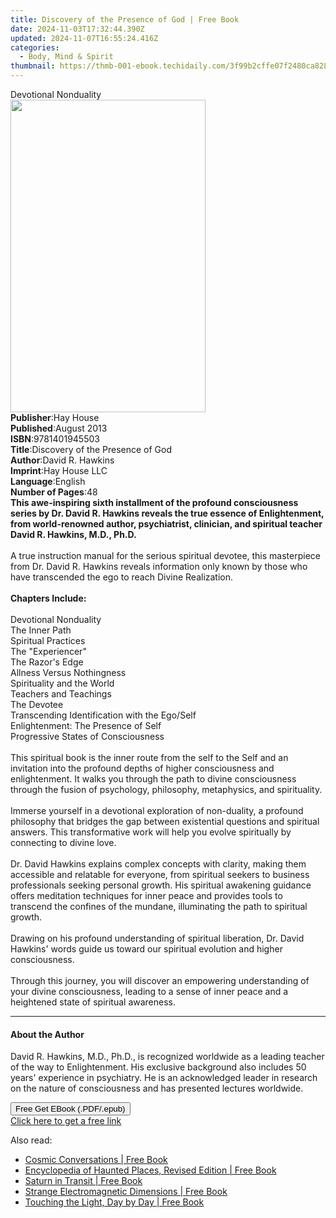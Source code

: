 ```yaml
---
title: Discovery of the Presence of God | Free Book
date: 2024-11-03T17:32:44.390Z
updated: 2024-11-07T16:55:24.416Z
categories:
  - Body, Mind & Spirit
thumbnail: https://thmb-001-ebook.techidaily.com/3f99b2cffe07f2480ca828672d44a0a2c6fcc9fd3d3325dde4fc0068be922957.jpg
---
```

<main id="book-container">
  <div class="flex flex-col">
    <div class="book-brief flex-1 py-6 px-4 sm:p-6 md:py-10 md:px-8">
      <!-- brief-->
      <div class="book-brief-main">Devotional Nonduality</div>
    </div>
    <div
      class="book-meta-info flex-1 grid gap-4 col-start-1 col-end-3 row-start-1 sm:mb-6 sm:grid-cols-4 lg:gap-6 lg:col-start-2 lg:row-end-6 lg:row-span-6 lg:mb-0"
    >
      <div
        class="book-meta-info-left place-content-center mt-4 p-4 text-sm leading-6 col-start-2 col-span-2 dark:text-slate-400"
      >
        <img
          class="w-full h-500 object-cover rounded-lg sm:h-255 sm:col-span-2 lg:col-span-full"
          src="https://img-001-ebook.techidaily.com/b2d40d8e94fd165f310e7e73f0da985cc05b411cb7b83b19653e1b44dc90d2af.jpg"
          alt=""
          width="312"
          height="500"
        />
      </div>
      <div
        class="book-meta-info-right mt-2 col-start-1 row-start-2 col-span-3 self-center"
      >
        <!-- meta data  -->
        <div class="flex flex-col px-4 md:px-8">
          <div class="flex-1">
            <strong>Publisher</strong>:<span class="px-2">Hay House</span>
          </div>
          <div class="flex-1">
            <strong>Published</strong>:<span class="px-2">August 2013</span>
          </div>
          <div class="flex-1">
            <strong>ISBN</strong>:<span class="px-2">9781401945503</span>
          </div>
          <div class="flex-1">
            <strong>Title</strong>:<span class="px-2"
              >Discovery of the Presence of God</span
            >
          </div>
          <div class="flex-1">
            <strong>Author</strong>:<span class="px-2">David R. Hawkins</span>
          </div>
          <div class="flex-1">
            <strong>Imprint</strong>:<span class="px-2">Hay House LLC</span>
          </div>
          <div class="flex-1">
            <strong>Language</strong>:<span class="px-2">English</span>
          </div>
          <div class="flex-1">
            <strong>Number of Pages</strong>:<span class="px-2">48</span>
          </div>
        </div>
      </div>
    </div>
    <div class="book-description flex-1 py-6 px-4 sm:p-6 md:py-10 md:px-8">
      <div class="book-description-main">
        <div accordion-content="" id="description">
          <b
            >This awe-inspiring sixth installment of the profound consciousness
            series by Dr. David R. Hawkins reveals the true essence of
            Enlightenment, from world-renowned author, psychiatrist, clinician,
            and spiritual teacher David R. Hawkins, M.D., Ph.D.</b
          ><br /><b><br /></b>A true instruction manual for the serious
          spiritual devotee, this masterpiece from Dr. David R. Hawkins reveals
          information only known by those who have transcended the ego to reach
          Divine Realization.<br /><br /><b>Chapters Include:</b><br /><b
            ><br /></b
          >Devotional Nonduality<br />The Inner Path<br />Spiritual Practices<br />The
          "Experiencer"<br />The Razor's Edge<br />Allness Versus Nothingness<br />Spirituality
          and the World<br />Teachers and Teachings<br />The Devotee<br />Transcending
          Identification with the Ego/Self<br />Enlightenment: The Presence of
          Self<br />Progressive States of Consciousness<br /><br />This
          spiritual book is the inner route from the self to the Self and an
          invitation into the profound depths of higher consciousness and
          enlightenment. It walks you through the path to divine consciousness
          through the fusion of psychology, philosophy, metaphysics, and
          spirituality.<br /><br />Immerse yourself in a devotional exploration
          of non-duality, a profound philosophy that bridges the gap between
          existential questions and spiritual answers. This transformative work
          will help you evolve spiritually by connecting to divine love.<br /><br />Dr.
          David Hawkins explains complex concepts with clarity, making them
          accessible and relatable for everyone, from spiritual seekers to
          business professionals seeking personal growth. His spiritual
          awakening guidance offers meditation techniques for inner peace and
          provides tools to transcend the confines of the mundane, illuminating
          the path to spiritual growth.<br /><br />Drawing on his profound
          understanding of spiritual liberation, Dr. David Hawkins' words guide
          us toward our spiritual evolution and higher consciousness.<br /><br />Through
          this journey, you will discover an empowering understanding of your
          divine consciousness, leading to a sense of inner peace and a
          heightened state of spiritual awareness.
        </div>
        <div class="accordion-fader"></div>
      </div>
    </div>
    <div class="book-excerpts flex-1 py-6 px-4 sm:p-6 md:py-10 md:px-8">
      <!-- excerpts-->
      <div class="book-excerpts-main">
        <hr />
        <h4 class="placeholder placeholder-heading">
          <span>About the Author</span>
        </h4>
        <p>
          David R. Hawkins, M.D., Ph.D., is recognized worldwide as a leading
          teacher of the way to Enlightenment. His exclusive background also
          includes 50 years' experience in psychiatry. He is an acknowledged
          leader in research on the nature of consciousness and has presented
          lectures worldwide.
        </p>
      </div>
    </div>
    <div
      class="book-about-author flex-1 py-6 px-4 sm:p-6 md:py-10 md:px-8"
    ></div>
    <div class="book-free-get flex-1 py-6 px-4 sm:p-6 md:py-10 md:px-8">
      <button
        id="btn-free-get"
        class="bg-blue-500 hover:bg-blue-700 text-white font-bold py-2 px-4 rounded"
      >
        Free Get EBook (.PDF/.epub)
      </button>
      <div id="countdown-display" class="px-2 text-lg mt-2"></div>
      <a
        id="free-link"
        class="hidden bg-blue-500 hover:bg-blue-700 text-white font-bold py-2 px-4 rounded"
        href="https://www.ebooks.com/en-us/book/96317277/discovery-of-the-presence-of-god/david-r-hawkins/"
        target="_blank"
        >Click here to get a free link</a
      >
    </div>
    <script>
      let countdownTime = 0;
      let countdownInterval = null;
      document
        .getElementById('btn-free-get')
        .addEventListener('click', startCountdown);
      function startCountdown() {
        countdownTime = new Date().getTime() + 60000 * 3;
        countdownInterval = setInterval(updateCountdown, 1000);
        document.getElementById('btn-free-get').disabled = true;
        document
          .getElementById('btn-free-get')
          .classList.add('bg-gray-500', 'cursor-not-allowed');
      }
      function updateCountdown() {
        let currentTime = new Date().getTime();
        let timeLeft = countdownTime - currentTime;
        let secondsLeft = Math.floor(timeLeft / 1000);
        document.getElementById('countdown-display').innerHTML =
          `Remaining time: ${secondsLeft} seconds.`;
        if (secondsLeft <= 0) {
          clearInterval(countdownInterval);
          document.getElementById('btn-free-get').classList.add('hidden');
          document.getElementById('free-link').classList.remove('hidden');
          document.getElementById('countdown-display').innerHTML = '';
        }
      }
    </script>
  </div>
</main>

<ins class="adsbygoogle"
      style="display:block"
      data-ad-client="ca-pub-7571918770474297"
      data-ad-slot="8358498916"
      data-ad-format="auto"
      data-full-width-responsive="true"></ins>
    

<span class="atpl-alsoreadstyle">Also read:</span>
<div><ul>
<li><a href="https://novels-ebooks.techidaily.com/210002044-9781601637611-cosmic-conversations/"><u>Cosmic Conversations | Free Book</u></a></li>
<li><a href="https://novels-ebooks.techidaily.com/210002067-9781601637628-encyclopedia-of-haunted-places-revised-edition/"><u>Encyclopedia of Haunted Places, Revised Edition | Free Book</u></a></li>
<li><a href="https://novels-ebooks.techidaily.com/210002064-9781609254025-saturn-in-transit/"><u>Saturn in Transit | Free Book</u></a></li>
<li><a href="https://novels-ebooks.techidaily.com/210002043-9781601634481-strange-electromagnetic-dimensions/"><u>Strange Electromagnetic Dimensions | Free Book</u></a></li>
<li><a href="https://novels-ebooks.techidaily.com/210002049-9781609256401-touching-the-light-day-by-day/"><u>Touching the Light, Day by Day | Free Book</u></a></li>
</ul></div>

